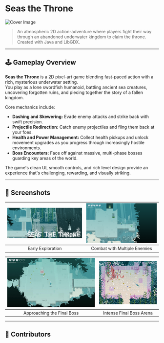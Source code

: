 # Seas the Throne

![Cover Image](./project_images/cover.png)

> An atmospheric 2D action-adventure where players fight their way through an abandoned underwater kingdom to claim the throne. Created with Java and LibGDX.

---

## 🕹 Gameplay Overview

**Seas the Throne** is a 2D pixel-art game blending fast-paced action with a rich, mysterious underwater setting.  
You play as a lone swordfish humanoid, battling ancient sea creatures, uncovering forgotten ruins, and piecing together the story of a fallen kingdom.  

Core mechanics include:
- **Dashing and Skewering:** Evade enemy attacks and strike back with swift precision.
- **Projectile Redirection:** Catch enemy projectiles and fling them back at your foes.
- **Health and Power Management:** Collect health pickups and unlock movement upgrades as you progress through increasingly hostile environments.
- **Boss Encounters:** Face off against massive, multi-phase bosses guarding key areas of the world.

The game's clean UI, smooth controls, and rich level design provide an experience that's challenging, rewarding, and visually striking.

---

## 📸 Screenshots

| ![Screenshot 1](seas_1.png) | ![Screenshot 2](seas_2.png) |
|:---------------------------------------------:|:---------------------------------------------:|
| Early Exploration                             | Combat with Multiple Enemies                  |

| ![Screenshot 3](seas_3.png) | ![Screenshot 4](squid.png) |
|:--------------------------------------------:|:--------------------------------------------:|
| Approaching the Final Boss                   | Intense Final Boss Arena                     |

---

## 👥 Contributors
